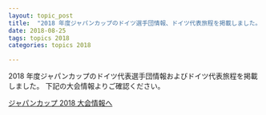 ```yaml
---
layout: topic_post
title:  "2018 年度ジャパンカップのドイツ選手団情報、ドイツ代表旅程を掲載しました。"
date: 2018-08-25
tags: topics 2018
categories: topics 2018

---
```


2018 年度ジャパンカップのドイツ代表選手団情報およびドイツ代表旅程を掲載しました。
下記の大会情報よりご確認ください。

<a class="btn btn-primary btn-sm" href="{{ site.baseurl }}{% post_url /competition_info/2018/2018-09-22-japancup-2018 %}">ジャパンカップ 2018 大会情報へ</a>
